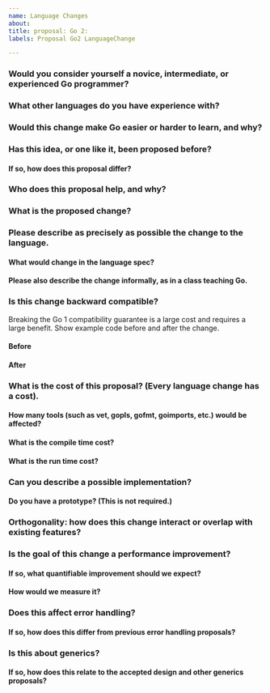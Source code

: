```yaml
---
name: Language Changes
about:
title: proposal: Go 2:
labels: Proposal Go2 LanguageChange

---
```


<!--
Our process for evaluating language changes can be found here:
https://github.com/golang/proposal#language-changes
-->

### Would you consider yourself a novice, intermediate, or experienced Go programmer?

### What other languages do you have experience with?

### Would this change make Go easier or harder to learn, and why?

### Has this idea, or one like it, been proposed before?

#### If so, how does this proposal differ?

### Who does this proposal help, and why?

### What is the proposed change?

### Please describe as precisely as possible the change to the language.

#### What would change in the language spec?

#### Please also describe the change informally, as in a class teaching Go.

### Is this change backward compatible?

Breaking the Go 1 compatibility guarantee is a large cost and requires a large benefit.
Show example code before and after the change.

#### Before

#### After

### What is the cost of this proposal? (Every language change has a cost).

#### How many tools (such as vet, gopls, gofmt, goimports, etc.) would be affected?

#### What is the compile time cost?

#### What is the run time cost?

### Can you describe a possible implementation?

#### Do you have a prototype? (This is not required.)

### Orthogonality: how does this change interact or overlap with existing features?

### Is the goal of this change a performance improvement?

#### If so, what quantifiable improvement should we expect?

#### How would we measure it?

### Does this affect error handling?

#### If so, how does this differ from previous error handling proposals?

### Is this about generics?

#### If so, how does this relate to the accepted design and other generics proposals?
